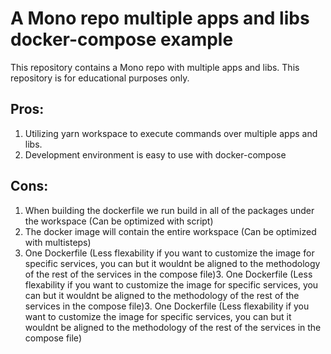 # A Mono repo multiple apps and libs docker-compose example

This repository contains a Mono repo with multiple apps and libs.
This repository is for educational purposes only.

## Pros:

1. Utilizing yarn workspace to execute commands over multiple apps and libs.
2. Development environment is easy to use with docker-compose

## Cons:

1. When building the dockerfile we run build in all of the packages under the workspace (Can be optimized with script)
2. The docker image will contain the entire workspace (Can be optimized with multisteps)
3. One Dockerfile (Less flexability if you want to customize the image for specific services, you can but it wouldnt be aligned to the methodology of the rest of the services in the compose file)3. One Dockerfile (Less flexability if you want to customize the image for specific services, you can but it wouldnt be aligned to the methodology of the rest of the services in the compose file)3. One Dockerfile (Less flexability if you want to customize the image for specific services, you can but it wouldnt be aligned to the methodology of the rest of the services in the compose file)
